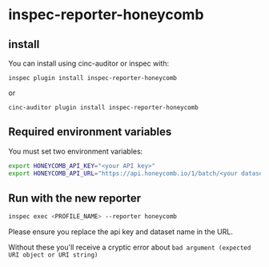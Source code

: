 # inspec-reporter-honeycomb

## install

You can install using cinc-auditor or inspec with:

`inspec plugin install inspec-reporter-honeycomb`

or

`cinc-auditor plugin install inspec-reporter-honeycomb`

## Required environment variables

You must set two environment variables:

```bash
export HONEYCOMB_API_KEY="<your API key>"
export HONEYCOMB_API_URL="https://api.honeycomb.io/1/batch/<your dataset name>"
```

## Run with the new reporter

```bash
inspec exec <PROFILE_NAME> --reporter honeycomb
```

Please ensure you replace the api key and dataset name in the URL.

Without these you'll receive a cryptic error about `bad argument (expected URI object or URI string)`
